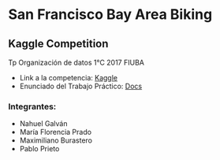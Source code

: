 # San Francisco Bay Area Biking
## Kaggle Competition
Tp Organización de datos 1°C 2017 FIUBA

* Link a la competencia: 
[Kaggle](https://inclass.kaggle.com/c/san-francisco-biking)
* Enunciado del Trabajo Práctico:
[Docs](https://docs.google.com/document/d/1JBXaEtiopp5Ot4YLqvym8eldOcmamZRqJgulLp-DViI/edit)
### Integrantes:
*  Nahuel Galván
*  María Florencia Prado
*  Maximiliano Burastero
*  Pablo Prieto


